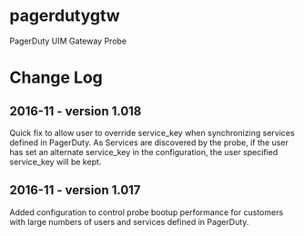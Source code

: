 # pagerdutygtw
PagerDuty UIM Gateway Probe


# Change Log

## 2016-11 - version 1.018
Quick fix to allow user to override service_key when synchronizing services defined in PagerDuty.
As Services are discovered by the probe, if the user has set an alternate service_key in the <services> 
configuration, the user specified service_key will be kept.

## 2016-11 - version 1.017
Added configuration to control probe bootup performance for customers with large numbers of users and 
services defined in PagerDuty.
